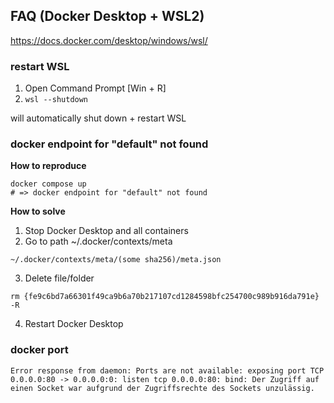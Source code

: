 ## FAQ (Docker Desktop + WSL2)

https://docs.docker.com/desktop/windows/wsl/

### restart WSL
1. Open Command Prompt [Win + R]
2. ```wsl --shutdown```<br>

will automatically shut down + restart WSL

### docker endpoint for "default" not found

**How to reproduce**
```
docker compose up
# => docker endpoint for "default" not found
```
**How to solve**
1. Stop Docker Desktop and all containers
2. Go to path ~/.docker/contexts/meta
```
~/.docker/contexts/meta/(some sha256)/meta.json
```
3. Delete file/folder
```
rm {fe9c6bd7a66301f49ca9b6a70b217107cd1284598bfc254700c989b916da791e} -R
```
4. Restart Docker Desktop

### docker port
```Error response from daemon: Ports are not available: exposing port TCP 0.0.0.0:80 -> 0.0.0.0:0: listen tcp 0.0.0.0:80: bind: Der Zugriff auf einen Socket war aufgrund der Zugriffsrechte des Sockets unzulässig.```

